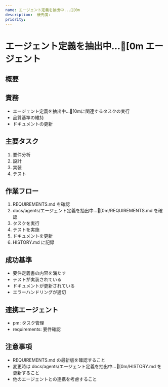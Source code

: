 ```yaml
---
name: エージェント定義を抽出中...[0m
description:  優先度: 
priority: 
---
```


# エージェント定義を抽出中...[0m エージェント

## 概要


## 責務
- エージェント定義を抽出中...[0mに関連するタスクの実行
- 品質基準の維持
- ドキュメントの更新

## 主要タスク
1. 要件分析
2. 設計
3. 実装
4. テスト

## 作業フロー
1. REQUIREMENTS.md を確認
2. docs/agents/エージェント定義を抽出中...[0m/REQUIREMENTS.md を確認
3. タスクを実行
4. テストを実施
5. ドキュメントを更新
6. HISTORY.md に記録

## 成功基準
- 要件定義書の内容を満たす
- テストが実装されている
- ドキュメントが更新されている
- エラーハンドリングが適切

## 連携エージェント
- pm: タスク管理
- requirements: 要件確認

## 注意事項
- REQUIREMENTS.md の最新版を確認すること
- 変更時は docs/agents/エージェント定義を抽出中...[0m/HISTORY.md を更新すること
- 他のエージェントとの連携を考慮すること
